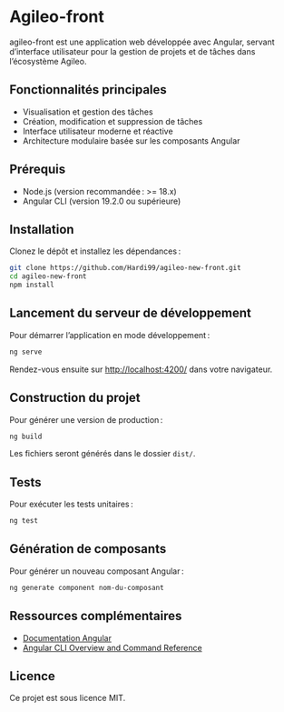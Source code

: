 # Agileo-front

agileo-front est une application web développée avec Angular, servant d’interface utilisateur pour la gestion de projets et de tâches dans l’écosystème Agileo.

## Fonctionnalités principales

- Visualisation et gestion des tâches
- Création, modification et suppression de tâches
- Interface utilisateur moderne et réactive
- Architecture modulaire basée sur les composants Angular

## Prérequis

- Node.js (version recommandée : >= 18.x)
- Angular CLI (version 19.2.0 ou supérieure)

## Installation

Clonez le dépôt et installez les dépendances :

```bash
git clone https://github.com/Hardi99/agileo-new-front.git
cd agileo-new-front
npm install
```

## Lancement du serveur de développement

Pour démarrer l’application en mode développement :

```bash
ng serve
```

Rendez-vous ensuite sur [http://localhost:4200/](http://localhost:4200/) dans votre navigateur.

## Construction du projet

Pour générer une version de production :

```bash
ng build
```

Les fichiers seront générés dans le dossier `dist/`.

## Tests

Pour exécuter les tests unitaires :

```bash
ng test
```

## Génération de composants

Pour générer un nouveau composant Angular :

```bash
ng generate component nom-du-composant
```

## Ressources complémentaires

- [Documentation Angular](https://angular.dev/)
- [Angular CLI Overview and Command Reference](https://angular.dev/tools/cli)

## Licence

Ce projet est sous licence MIT.
